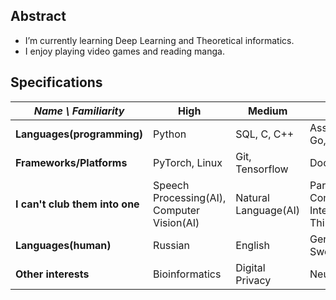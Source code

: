 ## Abstract
- I’m currently learning Deep Learning and Theoretical informatics.
- I enjoy playing video games and reading manga.

## Specifications
| *Name \ Familiarity* | High | Medium | Low |
| --------------- | --------------- | --------------- | ------------- |
| **Languages(programming)** | Python | SQL, C, C++ | Assembler, Go, Haskel |
| **Frameworks/Platforms** | PyTorch, Linux | Git, Tensorflow | Docker |
| **I can't club them into one** | Speech Processing(AI), Computer Vision(AI) | Natural Language(AI) | Parallel Computing, Internet of Things |
| **Languages(human)** | Russian  | English | German, Swedish  |
| **Other interests** | Bioinformatics | Digital Privacy | Neuroscience |
